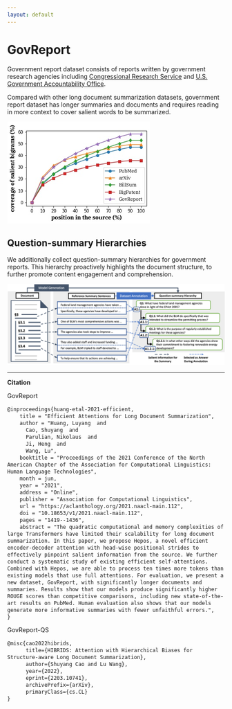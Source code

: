 ```yaml
---
layout: default
---
```


# GovReport

Government report dataset consists of reports written by government research agencies including [Congressional Research Service](https://crsreports.congress.gov/) and [U.S. Government Accountability Office](https://www.gao.gov/).

Compared with other long document summarization datasets, government report dataset has longer summaries and documents and requires reading in more context to cover salient words to be summarized. 

![](assets/img/fig_accumulated_bigram.jpg)

## Question-summary Hierarchies

We additionally collect question-summary hierarchies for government reports. This hierarchy proactively highlights the document structure, to further promote content engagement and comprehension.

![](assets/img/annotation_display.png)

------

**Citation**

GovReport

```
@inproceedings{huang-etal-2021-efficient,
    title = "Efficient Attentions for Long Document Summarization",
    author = "Huang, Luyang  and
      Cao, Shuyang  and
      Parulian, Nikolaus  and
      Ji, Heng  and
      Wang, Lu",
    booktitle = "Proceedings of the 2021 Conference of the North American Chapter of the Association for Computational Linguistics: Human Language Technologies",
    month = jun,
    year = "2021",
    address = "Online",
    publisher = "Association for Computational Linguistics",
    url = "https://aclanthology.org/2021.naacl-main.112",
    doi = "10.18653/v1/2021.naacl-main.112",
    pages = "1419--1436",
    abstract = "The quadratic computational and memory complexities of large Transformers have limited their scalability for long document summarization. In this paper, we propose Hepos, a novel efficient encoder-decoder attention with head-wise positional strides to effectively pinpoint salient information from the source. We further conduct a systematic study of existing efficient self-attentions. Combined with Hepos, we are able to process ten times more tokens than existing models that use full attentions. For evaluation, we present a new dataset, GovReport, with significantly longer documents and summaries. Results show that our models produce significantly higher ROUGE scores than competitive comparisons, including new state-of-the-art results on PubMed. Human evaluation also shows that our models generate more informative summaries with fewer unfaithful errors.",
}
```

GovReport-QS

```
@misc{cao2022hibrids,
      title={HIBRIDS: Attention with Hierarchical Biases for Structure-aware Long Document Summarization}, 
      author={Shuyang Cao and Lu Wang},
      year={2022},
      eprint={2203.10741},
      archivePrefix={arXiv},
      primaryClass={cs.CL}
}
```
